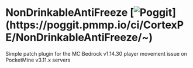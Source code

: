 # NonDrinkableAntiFreeze [![Poggit](https://poggit.pmmp.io/ci.shield/CortexPE/NonDrinkableAntiFreeze/~)](https://poggit.pmmp.io/ci/CortexPE/NonDrinkableAntiFreeze/~)
Simple patch plugin for the MC:Bedrock v1.14.30 player movement issue on PocketMine v3.11.x servers
